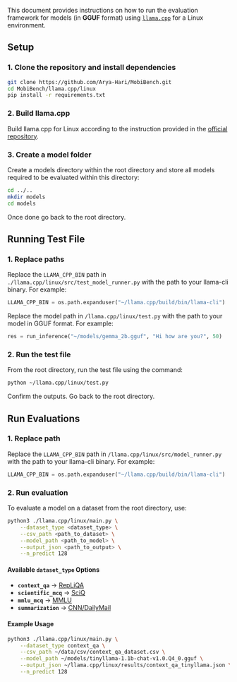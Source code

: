 This document provides instructions on how to run the evaluation framework for models (in **GGUF** format) using [`llama.cpp`](https://github.com/ggerganov/llama.cpp) for a Linux environment.

## Setup

### 1. Clone the repository and install dependencies
```bash
git clone https://github.com/Arya-Hari/MobiBench.git
cd MobiBench/llama.cpp/linux
pip install -r requirements.txt
```

### 2. Build llama.cpp
Build llama.cpp for Linux according to the instruction provided in the [official repository](https://github.com/ggerganov/llama.cpp).

### 3. Create a model folder
Create a models directory within the root directory and store all models required to be evaluated within this directory:

```bash
cd ../..
mkdir models
cd models
```
Once done go back to the root directory.

## Running Test File

### 1. Replace paths
Replace the `LLAMA_CPP_BIN` path in `./llama.cpp/linux/src/test_model_runner.py` with the path to your llama-cli binary. For example:

```python
LLAMA_CPP_BIN = os.path.expanduser("~/llama.cpp/build/bin/llama-cli")
```

Replace the model path in `/llama.cpp/linux/test.py` with the path to your model in GGUF format. For example:

```python
res = run_inference("~/models/gemma_2b.gguf", "Hi how are you?", 50)
```

### 2. Run the test file
From the root directory, run the test file using the command:

```bash
python ~/llama.cpp/linux/test.py
```

Confirm the outputs. Go back to the root directory.

## Run Evaluations

### 1. Replace path
Replace the `LLAMA_CPP_BIN` path in `/llama.cpp/linux/src/model_runner.py` with the path to your llama-cli binary. For example:

```python
LLAMA_CPP_BIN = os.path.expanduser("~/llama.cpp/build/bin/llama-cli")
```

### 2. Run evaluation
To evaluate a model on a dataset from the root directory, use:

```bash
python3 ./llama.cpp/linux/main.py \
    --dataset_type <dataset_type> \
    --csv_path <path_to_dataset> \
    --model_path <path_to_model> \
    --output_json <path_to_output> \
    --n_predict 128
```

#### Available `dataset_type` Options

- **`context_qa`** → [RepLiQA](https://huggingface.co/datasets/ServiceNow/repliqa)
- **`scientific_mcq`** → [SciQ](https://huggingface.co/datasets/allenai/sciq)
- **`mmlu_mcq`** → [MMLU](https://huggingface.co/datasets/cais/mmlu)
- **`summarization`** → [CNN/DailyMail](https://huggingface.co/datasets/abisee/cnn_dailymail)

#### Example Usage

```bash
python3 ./llama.cpp/linux/main.py \
    --dataset_type context_qa \
    --csv_path ~/data/csv/context_qa_dataset.csv \
    --model_path ~/models/tinyllama-1.1b-chat-v1.0.Q4_0.gguf \
    --output_json ~/llama.cpp/linux/results/context_qa_tinyllama.json \
    --n_predict 128
```
